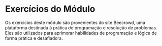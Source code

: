 # Exercícios do Módulo

Os exercícios deste módulo são provenientes do site Beecrowd, uma plataforma destinada à prática de programação e resolução de problemas. Eles são utilizados para aprimorar habilidades de programação e lógica de forma prática e desafiadora.
